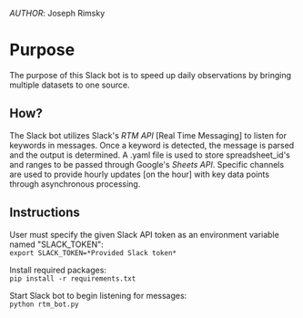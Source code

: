*AUTHOR*: Joseph Rimsky  

# Purpose
The purpose of this Slack bot is to speed up daily observations by bringing multiple datasets to one source.

##  How?
The Slack bot utilizes Slack's *RTM API* [Real Time Messaging] to listen for keywords in messages. Once a keyword is detected, the message is parsed and the output is determined. A .yaml file is used to store spreadsheet_id's and ranges to be passed through Google's *Sheets API*. Specific channels are used to provide hourly updates [on the hour] with key data points through asynchronous processing.

## Instructions
User must specify the given Slack API token as an environment variable named "SLACK_TOKEN":  
`export SLACK_TOKEN=*Provided Slack token*`

Install required packages:  
`pip install -r requirements.txt`

Start Slack bot to begin listening for messages:  
`python rtm_bot.py`